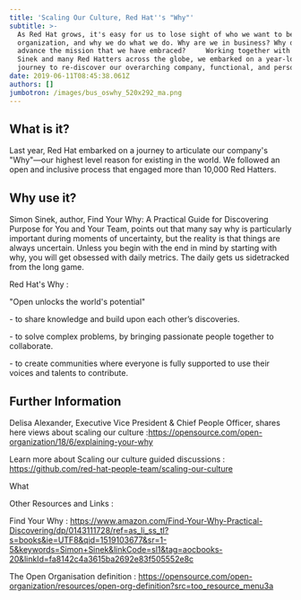 ```yaml
---
title: 'Scaling Our Culture, Red Hat''s "Why"'
subtitle: >-
  As Red Hat grows, it's easy for us to lose sight of who we want to be as an
  organization, and why we do what we do. Why are we in business? Why do we
  advance the mission that we have embraced?     Working together with Simon
  Sinek and many Red Hatters across the globe, we embarked on a year-long
  journey to re-discover our overarching company, functional, and personal Whys
date: 2019-06-11T08:45:38.061Z
authors: []
jumbotron: /images/bus_oswhy_520x292_ma.png
---
```

## What is it?

Last year, Red Hat embarked on a journey to articulate our company's "Why"—our highest level reason for existing in the world. We followed an open and inclusive process that engaged more than 10,000 Red Hatters.

## Why use it?

Simon Sinek, author, Find Your Why: A Practical Guide for Discovering Purpose for You and Your Team,  points out that many say why is particularly important during moments of uncertainty, but the reality is that things are always uncertain. Unless you begin with the end in mind by starting with why, you will get obsessed with daily metrics. The daily gets us sidetracked from the long game.

Red Hat's Why : 

"Open unlocks the world's potential" 

\- to share knowledge and build upon each other’s discoveries.

\- to solve complex problems, by bringing passionate people together to collaborate. 

\- to create communities where everyone is fully supported to use their voices and talents to contribute. 

## Further Information

Delisa Alexander, Executive Vice President & Chief People Officer, shares here views about scaling our culture :<https://opensource.com/open-organization/18/6/explaining-your-why>

Learn more about Scaling our culture guided discussions : <https://github.com/red-hat-people-team/scaling-our-culture>

What 

Other Resources and Links : 



Find Your Why : <https://www.amazon.com/Find-Your-Why-Practical-Discovering/dp/0143111728/ref=as_li_ss_tl?s=books&ie=UTF8&qid=1519103677&sr=1-5&keywords=Simon+Sinek&linkCode=sl1&tag=aocbooks-20&linkId=fa8142c4a3615ba2692e83f505552e8c>

The Open Organisation definition : <https://opensource.com/open-organization/resources/open-org-definition?src=too_resource_menu3a>
